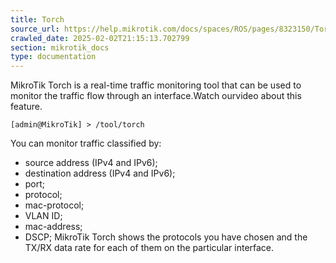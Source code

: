 ```yaml
---
title: Torch
source_url: https://help.mikrotik.com/docs/spaces/ROS/pages/8323150/Torch,
crawled_date: 2025-02-02T21:15:13.702799
section: mikrotik_docs
type: documentation
---
```


MikroTik Torch is a real-time traffic monitoring tool that can be used to monitor the traffic flow through an interface.Watch ourvideo about this feature.
```
[admin@MikroTik] > /tool/torch
```
You can monitor traffic classified by:
* source address (IPv4 and IPv6);
* destination address (IPv4 and IPv6);
* port;
* protocol;
* mac-protocol;
* VLAN ID;
* mac-address;
* DSCP;
MikroTik Torch shows the protocols you have chosen and the TX/RX data rate for each of them on the particular interface.